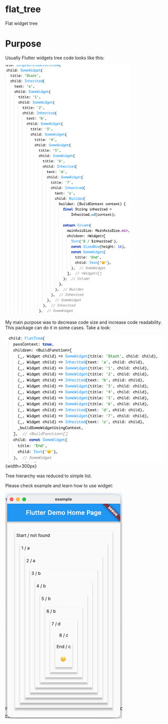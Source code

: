# flat_tree

Flat widget tree

# Purpose

Usually Flutter widgets tree code looks like this:

<img src="docs/classic.png" width="400" />

My main purpose was to decrease code size and increase code readability.
This package can do it in some cases. Take a look:

![Flat tree code look](docs/flat_tree.png){width=300px}

Tree hierarchy was reduced to simple list.

Please check example and learn how to use widget:

![Example screenshot](docs/example.png)
